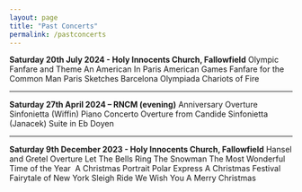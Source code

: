 ```yaml
---
layout: page
title: "Past Concerts"
permalink: /pastconcerts
---
```

**Saturday 20th July 2024 - Holy Innocents Church, Fallowfield**
Olympic Fanfare and Theme
An American In Paris
American Games
Fanfare for the Common Man
Paris Sketches
Barcelona 
Olympiada
Chariots of Fire

---

**Saturday 27th April 2024 – RNCM (evening)**
Anniversary Overture
Sinfonietta (Wiffin)
Piano Concerto
Overture from Candide
Sinfonietta (Janacek)
Suite in Eb
Doyen

---

**Saturday 9th December 2023 - Holy Innocents Church, Fallowfield**
Hansel and Gretel Overture
Let The Bells Ring
The Snowman
The Most Wonderful Time of the Year 
A Christmas Portrait
Polar Express
A Christmas Festival
Fairytale of New York
Sleigh Ride
We Wish You A Merry Christmas
